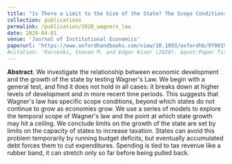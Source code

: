 ```yaml
---
title: "Is There a Limit to the Size of the State? The Scope Conditions of Wagner’s Law"
collection: publications
permalink: /publication/2020_wagners_law
date: 2020-04-01
venue: 'Journal of Institutional Economics'
paperurl: 'https://www.oxfordhandbooks.com/view/10.1093/oxfordhb/9780198858218.001.0001/oxfordhb-9780198858218-e-34'
#citation: 'Karceski, Steven M. and Edgar Kiser (2020). &quot;Paper Title Number 1.&quot; <i>Journal 1</i>. 701–22.'
--- 
```

**Abstract**. We investigate the relationship between economic development and the growth of the state by testing Wagner's Law. We begin with a general test, and find it does not hold in all cases: it breaks down at higher levels of development and in more recent time periods. This suggests that Wagner's law has specific scope conditions, beyond which states do not continue to grow as economies grow. We use a series of models to explore the temporal scope of Wagner's law and the point at which state growth may hit a ceiling. We conclude limits on the growth of the state are set by limits on the capacity of states to increase taxation. States can avoid this problem temporarily by running budget deficits, but eventually accumulated debt forces them to cut expenditures. Spending is tied to tax revenue like a rubber band, it can stretch only so far before being pulled back.
